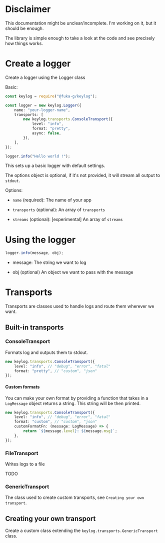 # Disclaimer

This documentation might be unclear/incomplete. I'm working on it, but it should be enough.

The library is simple enough to take a look at the code and see precisely how things works.

# Create a logger

Create a logger using the Logger class

Basic:

```typescript
const keylog = require("@fuka-g/keylog");

const logger = new keylog.Logger({
	name: "your-logger-name",
	transports: [
		new keylog.transports.ConsoleTransport({
			level: "info",
			format: "pretty",
			async: false,
		}),
	],
});

logger.info("Hello world !");
```

This sets up a basic logger with default settings.

The options object is optional, if it's not provided, it will stream all output to `stdout`.

Options:

- `name` (required): The name of your app

- `transports` (optional): An array of `transports`

- `streams` (optional): [experimental] An array of `streams`

# Using the logger

```typescript
logger.info(message, obj);
```

- message: The string we want to log

- obj (optional) An object we want to pass with the message

# Transports

Transports are classes used to handle logs and route them wherever we want.

## Built-in transports

### ConsoleTransport

Formats log and outputs them to stdout.

```typescript
new keylog.transports.ConsoleTransport({
	level: "info", // "debug", "error", "fatal"
	format: "pretty", // "custom", "json"
});
```

#### Custom formats

You can make your own format by providing a function that takes in a `LogMessage` object returns a string.
This string will be then printed.

```typescript
new keylog.transports.ConsoleTransport({
	level: "info", // "debug", "error", "fatal"
	format: "custom", // "custom", "json"
	customFormatFn: (message: LogMessage) => {
		return `${message.level}: ${message.msg}`;
	},
});
```

### FileTransport

Writes logs to a file

TODO

### GenericTransport

The class used to create custom transports, see `Creating your own transport`.

## Creating your own transport

Create a custom class extending the `keylog.transports.GenericTransport` class.
